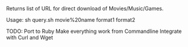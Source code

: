 Returns list of URL for direct download of Movies/Music/Games.

Usage: sh query.sh movie%20name format1 format2

TODO:
Port to Ruby
Make everything work from Commandline 
Integrate with Curl and Wget
